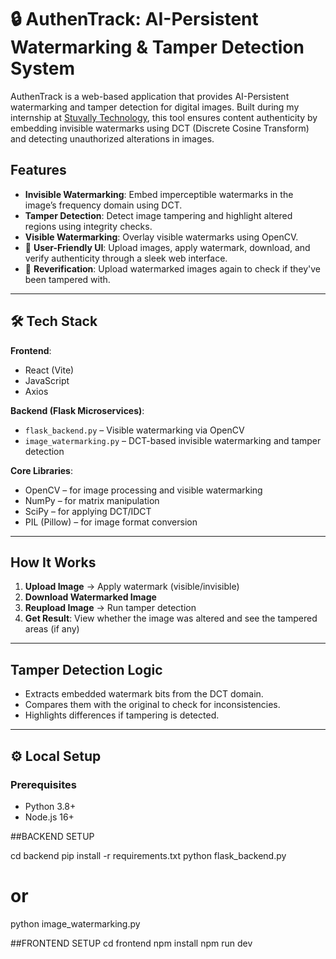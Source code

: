 # 🔒 AuthenTrack: AI-Persistent Watermarking & Tamper Detection System

AuthenTrack is a web-based application that provides AI-Persistent watermarking and tamper detection for digital images. Built during my internship at [Stuvally Technology](https://www.linkedin.com/company/stuvalley/posts/?feedView=all), this tool ensures content authenticity by embedding invisible watermarks using DCT (Discrete Cosine Transform) and detecting unauthorized alterations in images.

## Features

-  **Invisible Watermarking**: Embed imperceptible watermarks in the image’s frequency domain using DCT.
-  **Tamper Detection**: Detect image tampering and highlight altered regions using integrity checks.
- **Visible Watermarking**: Overlay visible watermarks using OpenCV.
- 📁 **User-Friendly UI**: Upload images, apply watermark, download, and verify authenticity through a sleek web interface.
- 🔁 **Reverification**: Upload watermarked images again to check if they've been tampered with.

---

## 🛠️ Tech Stack

**Frontend**:
- React (Vite)
- JavaScript
- Axios

**Backend (Flask Microservices)**:
- `flask_backend.py` – Visible watermarking via OpenCV
- `image_watermarking.py` – DCT-based invisible watermarking and tamper detection

**Core Libraries**:
- OpenCV – for image processing and visible watermarking
- NumPy – for matrix manipulation
- SciPy – for applying DCT/IDCT
- PIL (Pillow) – for image format conversion

---

## How It Works

1. **Upload Image** → Apply watermark (visible/invisible)
2. **Download Watermarked Image**
3. **Reupload Image** → Run tamper detection
4. **Get Result**: View whether the image was altered and see the tampered areas (if any)

---

##  Tamper Detection Logic

- Extracts embedded watermark bits from the DCT domain.
- Compares them with the original to check for inconsistencies.
- Highlights differences if tampering is detected.

---

## ⚙️ Local Setup

### Prerequisites

- Python 3.8+
- Node.js 16+

##BACKEND SETUP  

cd backend
pip install -r requirements.txt
python flask_backend.py
# or
python image_watermarking.py

##FRONTEND SETUP
cd frontend
npm install
npm run dev



